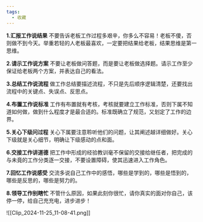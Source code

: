 ```yaml
---
tags:
  - 收藏
---
```

**1.汇报工作说结果**
不要告诉老板工作过程多艰辛，你多么不容易！老板不傻，否则做不到今天。举重若轻的人老板最喜欢，一定要把结果给老板，结果思维是第一思维。

**2.请示工作说方案**
不要让老板做问答题，而是要让老板做选择题。请示工作至少保证给老板两个方案，并表达自己的看法。

**3.总结工作说流程**
做工作总结要描述流程，不只是先后顺序逻辑清楚，还要找出流程中的关键点、失误点、反思点。

**4.布置工作说标准**
工作有布置就有考核，考核就要建立工作标准，否则下属不知道如何做，做到什么程度才是最合适的。标准既确立了规范，又划定了工作的边界。

**5.关心下级问过程**
关心下属要注意聆听他们的问题，让其阐述越详细做好。关心下级就是关心细节，明确让下级感动的点和面。

**6.交接工作讲道德**
把工作中形成的经验教训毫不保留的交接给继任者，把完成的与未竟的工作分类逐一交接，不要设置障碍，使其迅速进入工作角色。

**7.回忆工作说感受**
交流多说自己工作中的感悟，哪些是学到的，哪些是悟到的，哪些是反思的，哪些是努力的。

**8.领导工作别瞎忙**
不管什么原因，如果此刻你很忙，请你真实的面对你自己，该停一停，给自己充充电，进步进步！

![[Clip_2024-11-25_11-08-41.png]]

